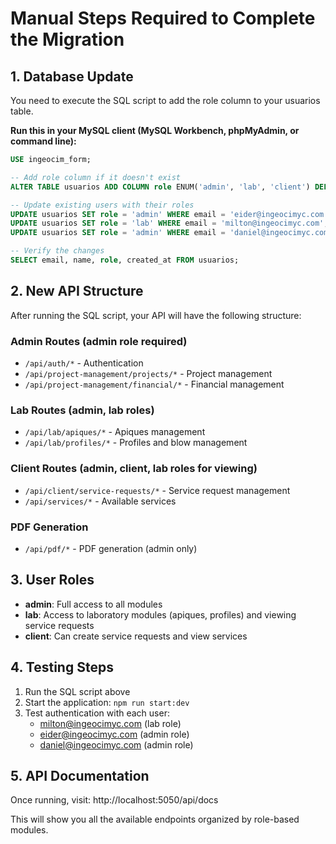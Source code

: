 # Manual Steps Required to Complete the Migration

## 1. Database Update

You need to execute the SQL script to add the role column to your usuarios table. 

**Run this in your MySQL client (MySQL Workbench, phpMyAdmin, or command line):**

```sql
USE ingeocim_form;

-- Add role column if it doesn't exist
ALTER TABLE usuarios ADD COLUMN role ENUM('admin', 'lab', 'client') DEFAULT 'client';

-- Update existing users with their roles
UPDATE usuarios SET role = 'admin' WHERE email = 'eider@ingeocimyc.com';
UPDATE usuarios SET role = 'lab' WHERE email = 'milton@ingeocimyc.com';
UPDATE usuarios SET role = 'admin' WHERE email = 'daniel@ingeocimyc.com';

-- Verify the changes
SELECT email, name, role, created_at FROM usuarios;
```

## 2. New API Structure

After running the SQL script, your API will have the following structure:

### Admin Routes (admin role required)
- `/api/auth/*` - Authentication
- `/api/project-management/projects/*` - Project management
- `/api/project-management/financial/*` - Financial management

### Lab Routes (admin, lab roles)
- `/api/lab/apiques/*` - Apiques management
- `/api/lab/profiles/*` - Profiles and blow management

### Client Routes (admin, client, lab roles for viewing)
- `/api/client/service-requests/*` - Service request management
- `/api/services/*` - Available services

### PDF Generation
- `/api/pdf/*` - PDF generation (admin only)

## 3. User Roles

- **admin**: Full access to all modules
- **lab**: Access to laboratory modules (apiques, profiles) and viewing service requests
- **client**: Can create service requests and view services

## 4. Testing Steps

1. Run the SQL script above
2. Start the application: `npm run start:dev`
3. Test authentication with each user:
   - milton@ingeocimyc.com (lab role)
   - eider@ingeocimyc.com (admin role) 
   - daniel@ingeocimyc.com (admin role)

## 5. API Documentation

Once running, visit: http://localhost:5050/api/docs

This will show you all the available endpoints organized by role-based modules.
